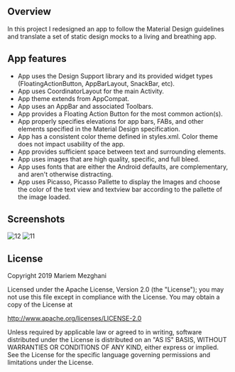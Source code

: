 ## Overview

In this project I redesigned an app to follow the Material Design guidelines and translate a set of static design mocks to a living and breathing app.

## App features

- App uses the Design Support library and its provided widget types (FloatingActionButton, AppBarLayout, SnackBar, etc).
- App uses CoordinatorLayout for the main Activity.
- App theme extends from AppCompat.
- App uses an AppBar and associated Toolbars.
- App provides a Floating Action Button for the most common action(s).
- App properly specifies elevations for app bars, FABs, and other elements specified in the Material Design specification.
- App has a consistent color theme defined in styles.xml. Color theme does not impact usability of the app.
- App provides sufficient space between text and surrounding elements.
- App uses images that are high quality, specific, and full bleed.
- App uses fonts that are either the Android defaults, are complementary, and aren't otherwise distracting.
- App uses Picasso, Picasso Pallette to display the Images and choose the color of the text view and textview bar according to the pallette of the image loaded.

## Screenshots

![12](https://user-images.githubusercontent.com/35550711/63895944-08832c80-c9c7-11e9-8c38-4afa5c75f4f4.png)
![11](https://user-images.githubusercontent.com/35550711/63896039-56983000-c9c7-11e9-99d3-9547259417e6.png)

## License

Copyright 2019 Mariem Mezghani

Licensed under the Apache License, Version 2.0 (the "License"); you may not use this file except in compliance with the License. You may obtain a copy of the License at

http://www.apache.org/licenses/LICENSE-2.0

Unless required by applicable law or agreed to in writing, software distributed under the License is distributed on an "AS IS" BASIS, WITHOUT WARRANTIES OR CONDITIONS OF ANY KIND, either express or implied. See the License for the specific language governing permissions and limitations under the License.
